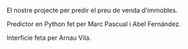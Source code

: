 El nostre projecte per predir el preu de venda d'immobles.

Predictor en Python fet per Marc Pascual i Abel Fernández.

Interfície feta per Arnau Vila.
